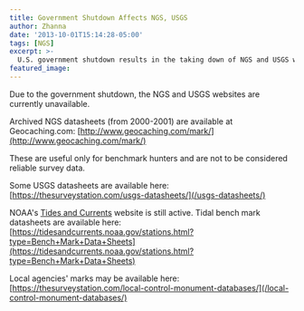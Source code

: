 ```yaml
---
title: Government Shutdown Affects NGS, USGS
author: Zhanna
date: '2013-10-01T15:14:28-05:00'
tags: [NGS]
excerpt: >-
  U.S. government shutdown results in the taking down of NGS and USGS websites.  Alternate locations for some data are given. NOAA's Tides and Currents website is not affected.
featured_image: 
---
```


Due to the government shutdown, the NGS and USGS websites are currently unavailable.  

Archived NGS datasheets (from 2000-2001) are available at Geocaching.com: [http://www.geocaching.com/mark/](http://www.geocaching.com/mark/)

These are useful only for benchmark hunters and are not to be considered reliable survey data.

Some USGS datasheets are available here: [https://thesurveystation.com/usgs-datasheets/](/usgs-datasheets/)

NOAA's [Tides and Currents](https://tidesandcurrents.noaa.gov/) website is still active.  Tidal bench mark datasheets are available here: [https://tidesandcurrents.noaa.gov/stations.html?type=Bench+Mark+Data+Sheets](https://tidesandcurrents.noaa.gov/stations.html?type=Bench+Mark+Data+Sheets)

Local agencies' marks may be available here: <a href="https://thesurveystation.com/local-control-monument-databases/">[https://thesurveystation.com/local-control-monument-databases/](/local-control-monument-databases/)